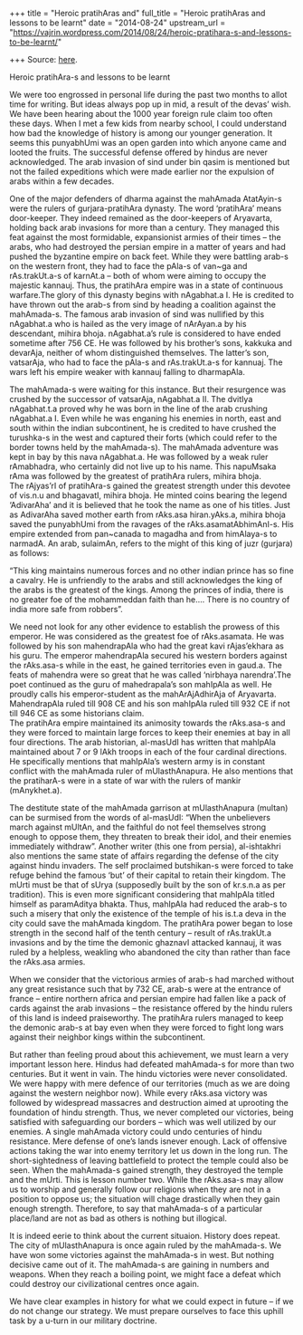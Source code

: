 +++
title = "Heroic pratihAras and"
full_title = "Heroic pratihAras and lessons to be learnt"
date = "2014-08-24"
upstream_url = "https://vajrin.wordpress.com/2014/08/24/heroic-pratihara-s-and-lessons-to-be-learnt/"

+++
Source: [here](https://vajrin.wordpress.com/2014/08/24/heroic-pratihara-s-and-lessons-to-be-learnt/).

Heroic pratihAra-s and lessons to be learnt

We were too engrossed in personal life during the past two months to
allot time for writing. But ideas always pop up in mid, a result of the
devas’ wish. We have been hearing about the 1000 year foreign rule claim
too often these days. When I met a few kids from nearby school, I could
understand how bad the knowledge of history is among our younger
generation. It seems this punyabhUmi was an open garden into which
anyone came and looted the fruits. The successful defense offered by
hindus are never acknowledged. The arab invasion of sind under bin qasim
is mentioned but not the failed expeditions which were made earlier nor
the expulsion of arabs within a few decades.

One of the major defenders of dharma against the mahAmada AtatAyin-s
were the rulers of gurjara-pratihAra dynasty. The word ‘pratihAra’ means
door-keeper. They indeed remained as the door-keepers of Aryavarta,
holding back arab invasions for more than a century. They managed this
feat against the most formidable, expansionist armies of their times –
the arabs, who had destroyed the persian empire in a matter of years and
had pushed the byzantine empire on back feet. While they were battling
arab-s on the western front, they had to face the pAla-s of van\~ga and
rAs.trakUt.a-s of karnAt.a – both of whom were aiming to occupy the
majestic kannauj. Thus, the pratihAra empire was in a state of
continuous warfare.The glory of this dynasty begins with nAgabhat.a I.
He is credited to have thrown out the arab-s from sind by heading a
coalition against the mahAmada-s. The famous arab invasion of sind was
nullified by this nAgabhat.a who is hailed as the very image of
nArAyan.a by his descendant, mihira bhoja. nAgabhat.a’s rule is
considered to have ended sometime after 756 CE. He was followed by his
brother’s sons, kakkuka and devarAja, neither of whom distinguished
themselves. The latter’s son, vatsarAja, who had to face the pAla-s and
rAs.trakUt.a-s for kannuaj. The wars left his empire weaker with kannauj
falling to dharmapAla.

The mahAmada-s were waiting for this instance. But their resurgence was
crushed by the successor of vatsarAja, nAgabhat.a II. The dvitIya
nAgabhat.t.a proved why he was born in the line of the arab crushing
nAgabhat.a I. Even while he was enganing his enemies in north, east and
south within the indian subcontinent, he is credited to have crushed the
turushka-s in the west and captured their forts (which could refer to
the border towns held by the mahAmada-s). The mahAmada adventure was
kept in bay by this nava nAgabhat.a. He was followed by a weak ruler
rAmabhadra, who certainly did not live up to his name. This napuMsaka
rAma was followed by the greatest of pratihAra rulers, mihira bhoja.  
The rAjyas’rI of pratihAra-s gained the greatest strength under this
devotee of vis.n.u and bhagavatI, mihira bhoja. He minted coins bearing
the legend ‘AdivarAha’ and it is believed that he took the name as one
of his titles. Just as AdivarAha saved mother earth from rAks.asa
hiran.yAks.a, mihira bhoja saved the punyabhUmi from the ravages of the
rAks.asamatAbhimAnI-s. His empire extended from pan\~canada to magadha
and from himAlaya-s to narmadA. An arab, sulaimAn, refers to the might
of this king of juzr (gurjara) as follows:

“This king maintains numerous forces and no other indian prince has so
fine a cavalry. He is unfriendly to the arabs and still acknowledges the
king of the arabs is the greatest of the kings. Among the princes of
india, there is no greater foe of the mohammeddan faith than he…. There
is no country of india more safe from robbers”.

We need not look for any other evidence to establish the prowess of this
emperor. He was considered as the greatest foe of rAks.asamata. He was
followed by his son mahendrapAla who had the great kavi rAjas’ekhara as
his guru. The emperor mahendrapAla secured his western borders against
the rAks.asa-s while in the east, he gained territories even in gaud.a.
The feats of mahendra were so great that he was called ‘nirbhaya
narendra’.The poet continued as the guru of mahedrapala’s son mahIpAla
as well. He proudly calls his emperor-student as the mahArAjAdhirAja of
Aryavarta. MahendrapAla ruled till 908 CE and his son mahIpAla ruled
till 932 CE if not till 946 CE as some historians claim.  
The pratihAra empire maintained its animosity towards the rAks.asa-s and
they were forced to maintain large forces to keep their enemies at bay
in all four directions. The arab historian, al-masUdI has written that
mahIpAla maintained about 7 or 9 lAkh troops in each of the four
cardinal directions. He specifically mentions that mahIpAla’s western
army is in constant conflict with the mahAmada ruler of mUlasthAnapura.
He also mentions that the pratiharA-s were in a state of war with the
rulers of mankir (mAnykhet.a).

The destitute state of the mahAmada garrison at mUlasthAnapura (multan)
can be surmised from the words of al-masUdI: “When the unbelievers march
against mUltAn, and the faithful do not feel themselves strong enough to
oppose them, they threaten to break their idol, and their enemies
immediately withdraw”. Another writer (this one from persia),
al-ishtakhri also mentions the same state of affairs regarding the
defense of the city against hindu invaders. The self proclaimed
butshikan-s were forced to take refuge behind the famous ‘but’ of their
capital to retain their kingdom. The mUrti must be that of sUrya
(supposedly built by the son of kr.s.n.a as per tradition). This is even
more significant considering that mahIpAla titled himself as paramAditya
bhakta. Thus, mahIpAla had reduced the arab-s to such a misery that only
the existence of the temple of his is.t.a deva in the city could save
the mahAmada kingdom. The pratihAra power began to lose strength in the
second half of the tenth century – result of rAs.trakUt.a invasions and
by the time the demonic ghaznavI attacked kannauj, it was ruled by a
helpless, weakling who abandoned the city than rather than face the
rAks.asa armies.

When we consider that the victorious armies of arab-s had marched
without any great resistance such that by 732 CE, arab-s were at the
entrance of france – entire northern africa and persian empire had
fallen like a pack of cards against the arab invasions – the resistance
offered by the hindu rulers of this land is indeed praiseworthy. The
pratihAra rulers managed to keep the demonic arab-s at bay even when
they were forced to fight long wars against their neighbor kings within
the subcontinent.

But rather than feeling proud about this achievement, we must learn a
very important lesson here. Hindus had defeated mahAmada-s for more than
two centuries. But it went in vain. The hindu victories were never
consolidated. We were happy with mere defence of our territories (much
as we are doing against the western neighbor now). While every rAks.asa
victory was followed by widespread massacres and destruction aimed at
uprooting the foundation of hindu strength. Thus, we never completed our
victories, being satisfied with safeguarding our borders – which was
well utilized by our enemies. A single mahAmada victory could undo
centuries of hindu resistance. Mere defense of one’s lands isnever
enough. Lack of offensive actions taking the war into enemy territory
let us down in the long run. The short-sightedness of leaving
battlefield to protect the temple could also be seen. When the
mahAmada-s gained strength, they destroyed the temple and the mUrti.
This is lesson number two. While the rAks.asa-s may allow us to worship
and generally follow our religions when they are not in a position to
oppose us; the situation will chage drastically when they gain enough
strength. Therefore, to say that mahAmada-s of a particular place/land
are not as bad as others is nothing but illogical.

It is indeed eerie to think about the current situaion. History does
repeat. The city of mUlasthAnapura is once again ruled by the
mahAmada-s. We have won some victories against the mahAmada-s in west.
But nothing decisive came out of it. The mahAmada-s are gaining in
numbers and weapons. When they reach a boiling point, we might face a
defeat which could destroy our civilizational centres once again.

We have clear examples in history for what we could expect in future –
if we do not change our strategy. We must prepare ourselves to face this
uphill task by a u-turn in our military doctrine.

